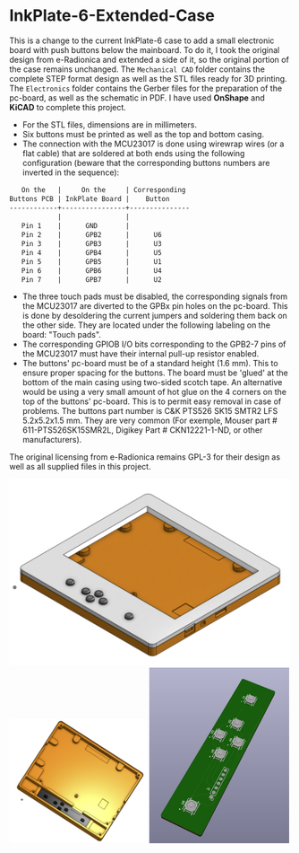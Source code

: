 # InkPlate-6-Extended-Case

This is a change to the current InkPlate-6 case to add a small electronic board with push buttons below the mainboard. To do it, I took the original design from e-Radionica and extended a side of it, so the original portion of the case remains unchanged. The `Mechanical CAD` folder contains the complete STEP format design as well as the STL files ready for 3D printing. The `Electronics` folder contains the Gerber files for the preparation of the pc-board, as well as the schematic in PDF. I have used **OnShape** and **KiCAD** to complete this project.

- For the STL files, dimensions are in millimeters. 
- Six buttons must be printed as well as the top and bottom casing.
- The connection with the MCU23017 is done using wirewrap wires (or a flat cable) that are soldered at both ends using the following configuration (beware that the corresponding buttons numbers are inverted in the sequence):

```
   On the   |     On the     | Corresponding 
Buttons PCB | InkPlate Board |    Button
------------+----------------+---------------
            |                |
   Pin 1    |      GND       |
   Pin 2    |      GPB2      |      U6
   Pin 3    |      GPB3      |      U3
   Pin 4    |      GPB4      |      U5
   Pin 5    |      GPB5      |      U1
   Pin 6    |      GPB6      |      U4
   Pin 7    |      GPB7      |      U2
```

- The three touch pads must be disabled, the corresponding signals from the MCU23017 are diverted to the GPBx pin holes on the pc-board. This is done by desoldering the current jumpers and soldering them back on the other side. They are located under the following labeling on the board: "Touch pads".
- The corresponding GPIOB I/O bits corresponding to the GPB2-7 pins of the MCU23017 must have their internal pull-up resistor enabled.
- The buttons' pc-board must be of a standard height (1.6 mm). This to ensure proper spacing for the buttons. The board must be 'glued' at the bottom of the main casing using two-sided scotch tape. An alternative would be using a very small amount of hot glue on the 4 corners on the top of the buttons' pc-board. This is to permit easy removal in case of problems. The buttons part number is C&K PTS526 SK15 SMTR2 LFS 5.2x5.2x1.5 mm. They are very common (For exemple, Mouser part # 611-PTS526SK15SMR2L, Digikey Part # CKN12221-1-ND, or other manufacturers).

The original licensing from e-Radionica remains GPL-3 for their design as well as all supplied files in this project.

<img src="Pictures/Inkplate_6_With_Mechanical_Buttons.png" alt="picture" width="600"/>
<img src="Pictures/Bottom_Case_With_Buttons_Board.png" alt="picture" width="250"/><img src="Pictures/Buttons 3D View.png" alt="picture" width="250"/>
